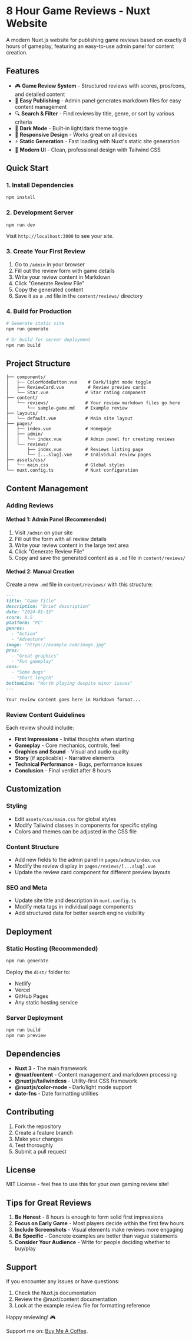 # 8 Hour Game Reviews - Nuxt Website

A modern Nuxt.js website for publishing game reviews based on exactly 8 hours of gameplay, featuring an easy-to-use admin panel for content creation.

## Features

- 🎮 **Game Review System** - Structured reviews with scores, pros/cons, and detailed content
- 📝 **Easy Publishing** - Admin panel generates markdown files for easy content management
- 🔍 **Search & Filter** - Find reviews by title, genre, or sort by various criteria
- 🌙 **Dark Mode** - Built-in light/dark theme toggle
- 📱 **Responsive Design** - Works great on all devices
- ⚡ **Static Generation** - Fast loading with Nuxt's static site generation
- 🎨 **Modern UI** - Clean, professional design with Tailwind CSS

## Quick Start

### 1. Install Dependencies

```bash
npm install
```

### 2. Development Server

```bash
npm run dev
```

Visit `http://localhost:3000` to see your site.

### 3. Create Your First Review

1. Go to `/admin` in your browser
2. Fill out the review form with game details
3. Write your review content in Markdown
4. Click "Generate Review File"
5. Copy the generated content
6. Save it as a `.md` file in the `content/reviews/` directory

### 4. Build for Production

```bash
# Generate static site
npm run generate

# Or build for server deployment
npm run build
```

## Project Structure

```
├── components/
│   ├── ColorModeButton.vue    # Dark/light mode toggle
│   ├── ReviewCard.vue         # Review preview cards
│   └── Star.vue              # Star rating component
├── content/
│   └── reviews/              # Your review markdown files go here
│       └── sample-game.md    # Example review
├── layouts/
│   └── default.vue           # Main site layout
├── pages/
│   ├── index.vue             # Homepage
│   ├── admin/
│   │   └── index.vue         # Admin panel for creating reviews
│   └── reviews/
│       ├── index.vue         # Reviews listing page
│       └── [...slug].vue     # Individual review pages
├── assets/css/
│   └── main.css              # Global styles
└── nuxt.config.ts            # Nuxt configuration
```

## Content Management

### Adding Reviews

#### Method 1: Admin Panel (Recommended)
1. Visit `/admin` on your site
2. Fill out the form with all review details
3. Write your review content in the large text area
4. Click "Generate Review File"
5. Copy and save the generated content as a `.md` file in `content/reviews/`

#### Method 2: Manual Creation
Create a new `.md` file in `content/reviews/` with this structure:

```markdown
---
title: "Game Title"
description: "Brief description"
date: "2024-01-15"
score: 8.5
platform: "PC"
genres:
  - "Action"
  - "Adventure"
image: "https://example.com/image.jpg"
pros:
  - "Great graphics"
  - "Fun gameplay"
cons:
  - "Some bugs"
  - "Short length"
bottomLine: "Worth playing despite minor issues"
---

Your review content goes here in Markdown format...
```

### Review Content Guidelines

Each review should include:
- **First Impressions** - Initial thoughts when starting
- **Gameplay** - Core mechanics, controls, feel
- **Graphics and Sound** - Visual and audio quality
- **Story** (if applicable) - Narrative elements
- **Technical Performance** - Bugs, performance issues
- **Conclusion** - Final verdict after 8 hours

## Customization

### Styling
- Edit `assets/css/main.css` for global styles
- Modify Tailwind classes in components for specific styling
- Colors and themes can be adjusted in the CSS file

### Content Structure
- Add new fields to the admin panel in `pages/admin/index.vue`
- Modify the review display in `pages/reviews/[...slug].vue`
- Update the review card component for different preview layouts

### SEO and Meta
- Update site title and description in `nuxt.config.ts`
- Modify meta tags in individual page components
- Add structured data for better search engine visibility

## Deployment

### Static Hosting (Recommended)
```bash
npm run generate
```
Deploy the `dist/` folder to:
- Netlify
- Vercel
- GitHub Pages
- Any static hosting service

### Server Deployment
```bash
npm run build
npm run preview
```

## Dependencies

- **Nuxt 3** - The main framework
- **@nuxt/content** - Content management and markdown processing
- **@nuxtjs/tailwindcss** - Utility-first CSS framework
- **@nuxtjs/color-mode** - Dark/light mode support
- **date-fns** - Date formatting utilities

## Contributing

1. Fork the repository
2. Create a feature branch
3. Make your changes
4. Test thoroughly
5. Submit a pull request

## License

MIT License - feel free to use this for your own gaming review site!

## Tips for Great Reviews

1. **Be Honest** - 8 hours is enough to form solid first impressions
2. **Focus on Early Game** - Most players decide within the first few hours
3. **Include Screenshots** - Visual elements make reviews more engaging
4. **Be Specific** - Concrete examples are better than vague statements
5. **Consider Your Audience** - Write for people deciding whether to buy/play

## Support

If you encounter any issues or have questions:
1. Check the Nuxt.js documentation
2. Review the @nuxt/content documentation
3. Look at the example review file for formatting reference

Happy reviewing! 🎮

Support me on: [Buy Me A Coffee](https://coff.ee/mikaturkia). 
